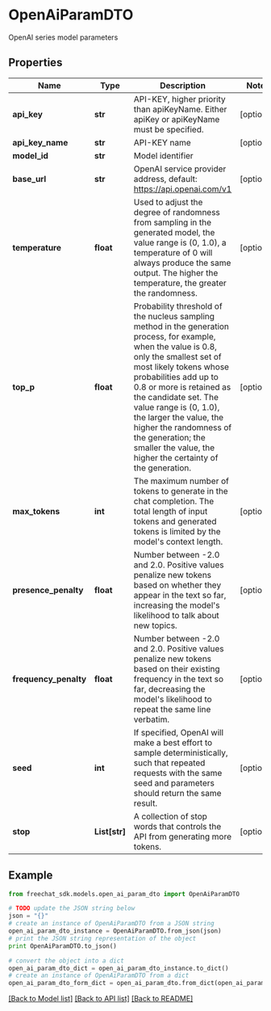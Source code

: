 # OpenAiParamDTO

OpenAI series model parameters

## Properties

Name | Type | Description | Notes
------------ | ------------- | ------------- | -------------
**api_key** | **str** | API-KEY, higher priority than apiKeyName. Either apiKey or apiKeyName must be specified. | [optional] 
**api_key_name** | **str** | API-KEY name | [optional] 
**model_id** | **str** | Model identifier | 
**base_url** | **str** | OpenAI service provider address, default: https://api.openai.com/v1 | [optional] 
**temperature** | **float** | Used to adjust the degree of randomness from sampling in the generated model, the value range is (0, 1.0), a temperature of 0 will always produce the same output. The higher the temperature, the greater the randomness. | [optional] 
**top_p** | **float** | Probability threshold of the nucleus sampling method in the generation process, for example, when the value is 0.8, only the smallest set of most likely tokens whose probabilities add up to 0.8 or more is retained as the candidate set. The value range is (0, 1.0), the larger the value, the higher the randomness of the generation; the smaller the value, the higher the certainty of the generation. | [optional] 
**max_tokens** | **int** | The maximum number of tokens to generate in the chat completion. The total length of input tokens and generated tokens is limited by the model&#39;s context length. | [optional] 
**presence_penalty** | **float** | Number between -2.0 and 2.0. Positive values penalize new tokens based on whether they appear in the text so far, increasing the model&#39;s likelihood to talk about new topics. | [optional] 
**frequency_penalty** | **float** | Number between -2.0 and 2.0. Positive values penalize new tokens based on their existing frequency in the text so far, decreasing the model&#39;s likelihood to repeat the same line verbatim. | [optional] 
**seed** | **int** | If specified, OpenAI will make a best effort to sample deterministically, such that repeated requests with the same seed and parameters should return the same result. | [optional] 
**stop** | **List[str]** | A collection of stop words that controls the API from generating more tokens. | [optional] 

## Example

```python
from freechat_sdk.models.open_ai_param_dto import OpenAiParamDTO

# TODO update the JSON string below
json = "{}"
# create an instance of OpenAiParamDTO from a JSON string
open_ai_param_dto_instance = OpenAiParamDTO.from_json(json)
# print the JSON string representation of the object
print OpenAiParamDTO.to_json()

# convert the object into a dict
open_ai_param_dto_dict = open_ai_param_dto_instance.to_dict()
# create an instance of OpenAiParamDTO from a dict
open_ai_param_dto_form_dict = open_ai_param_dto.from_dict(open_ai_param_dto_dict)
```
[[Back to Model list]](../README.md#documentation-for-models) [[Back to API list]](../README.md#documentation-for-api-endpoints) [[Back to README]](../README.md)


